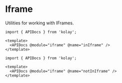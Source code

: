 # Iframe

Utilities for working with IFrames.


```gjs live no-shadow
import { APIDocs } from 'kolay';

<template>
  <APIDocs @module="iframe" @name="inIframe" />
</template>
```

```gjs live no-shadow
import { APIDocs } from 'kolay';

<template>
  <APIDocs @module="iframe" @name="notInIframe" />
</template>
```
